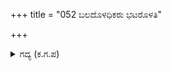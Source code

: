 +++
title = "052 ಬಲದೊಳಧಿಕರು ಭಟರೊಳತಿ"

+++

<details><summary>ಗದ್ಯ (ಕ.ಗ.ಪ) </summary>

52. "ಧೃತರಾಷ್ಟ್ರ, ನಮ್ಮ ಕಡೆಗೆ ಬಲದಲ್ಲಿ ಅತಿಶಯತೆಯನ್ನು ಹೊಂದಿರುವವರೂ, ಸೈನಿಕರಲ್ಲಿ ಖ್ಯಾತರಾದವರು, ವಿದ್ಯೆ, ಕುಲ, ತಪಸ್ಸು, ಧರ್ಮವೇ ಮೊದಲಾದ ಗುಣಗಳನ್ನು ಹೊಂದಿರುವವರೂ, ಗುಣವಂತರೂ, ಧೀರರೂ ಆದವರು ಅನೇಕರಿದ್ದಾರೆ. ಆದರೆ ಅವರೆಲ್ಲ ಉಸಿರಾಡದ ದೇಹದ ಚೆಲುವಿನಂತಿರುವವರು. ಹರಿಯ ಪ್ರೀತಿಯುಳ್ಳ ಅವರ ಏಳಿಗೆಯನ್ನು ಕೇಳು" ಎಂದು ಸಂಜಯ ಹೇಳಿದ.
</details>
